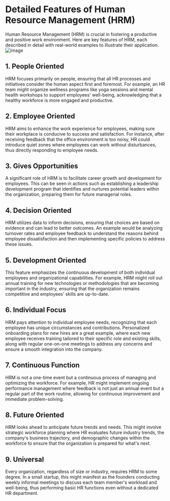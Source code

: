 # Detailed Features of Human Resource Management (HRM)

Human Resource Management (HRM) is crucial in fostering a productive and positive work environment. Here are key features of HRM, each described in detail with real-world examples to illustrate their application.
![image](https://github.com/Collegehive/Aims_notes/assets/159722383/8bef4e05-6d65-4719-9b1d-b9e8f0bb1da2)

## 1. People Oriented
HRM focuses primarily on people, ensuring that all HR processes and initiatives consider the human aspect first and foremost. For example, an HR team might organize wellness programs like yoga sessions and mental health workshops to support employees' well-being, acknowledging that a healthy workforce is more engaged and productive.

## 2. Employee Oriented
HRM aims to enhance the work experience for employees, making sure their workplace is conducive to success and satisfaction. For instance, after receiving feedback that the office environment is too noisy, HR could introduce quiet zones where employees can work without disturbances, thus directly responding to employee needs.

## 3. Gives Opportunities
A significant role of HRM is to facilitate career growth and development for employees. This can be seen in actions such as establishing a leadership development program that identifies and nurtures potential leaders within the organization, preparing them for future managerial roles.

## 4. Decision Oriented
HRM utilizes data to inform decisions, ensuring that choices are based on evidence and can lead to better outcomes. An example would be analyzing turnover rates and employee feedback to understand the reasons behind employee dissatisfaction and then implementing specific policies to address these issues.

## 5. Development Oriented
This feature emphasizes the continuous development of both individual employees and organizational capabilities. For example, HRM might roll out annual training for new technologies or methodologies that are becoming important in the industry, ensuring that the organization remains competitive and employees' skills are up-to-date.

## 6. Individual Focus
HRM pays attention to individual employee needs, recognizing that each employee has unique circumstances and contributions. Personalized onboarding plans for new hires are a great example, where each new employee receives training tailored to their specific role and existing skills, along with regular one-on-one meetings to address any concerns and ensure a smooth integration into the company.

## 7. Continuous Function
HRM is not a one-time event but a continuous process of managing and optimizing the workforce. For example, HR might implement ongoing performance management where feedback is not just an annual event but a regular part of the work routine, allowing for continuous improvement and immediate problem-solving.

## 8. Future Oriented
HRM looks ahead to anticipate future trends and needs. This might involve strategic workforce planning where HR evaluates future industry trends, the company's business trajectory, and demographic changes within the workforce to ensure that the organization is prepared for what's next.

## 9. Universal
Every organization, regardless of size or industry, requires HRM to some degree. In a small startup, this might manifest as the founders conducting weekly informal meetings to discuss each team member's workload and well-being, thus performing basic HR functions even without a dedicated HR department.

